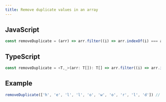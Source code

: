 ```yaml
---
title: Remove duplicate values in an array
---
```


## JavaScript
```js
const removeDuplicate = (arr) => arr.filter((i) => arr.indexOf(i) === arr.lastIndexOf(i))
```

## TypeScript
```ts
const removeDuplicate = <T,_>(arr: T[]): T[] => arr.filter((i) => arr.indexOf(i) === arr.lastIndexOf(i))
```

## Example
```js
removeDuplicate(['h', 'e', 'l', 'l', 'o', 'w', 'o', 'r', 'l', 'd']) //  ['h', 'e', 'w', 'r', 'd']
```
